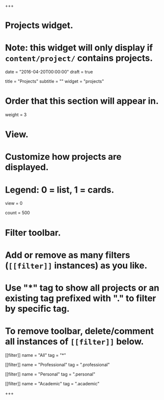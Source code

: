 +++
# Projects widget.
# Note: this widget will only display if `content/project/` contains projects.

date = "2016-04-20T00:00:00"
draft = true

title = "Projects"
subtitle = ""
widget = "projects"

# Order that this section will appear in.
weight = 3

# View.
# Customize how projects are displayed.
# Legend: 0 = list, 1 = cards.
view = 0

count = 500

# Filter toolbar.
# Add or remove as many filters (`[[filter]]` instances) as you like.
# Use "*" tag to show all projects or an existing tag prefixed with "." to filter by specific tag.
# To remove toolbar, delete/comment all instances of `[[filter]]` below.
[[filter]]
  name = "All"
  tag = "*"

[[filter]]
  name = "Professional"
  tag = ".professional"

[[filter]]
  name = "Personal"
  tag = ".personal"

[[filter]]
  name = "Academic"
  tag = ".academic"

+++

